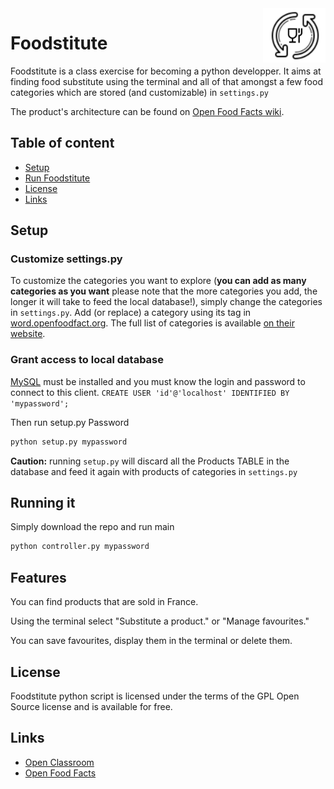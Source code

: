 <img src="img/logo.png" alt="Foodstitute" title="Foodstitute" align="right" width="100px" />

Foodstitute
=================

Foodstitute is a class exercise for becoming a python developper.
It aims at finding food substitute using the terminal and all of that
amongst a few food categories which are stored (and customizable) in `settings.py`

The product's architecture can be found on [Open Food Facts wiki](https://en.wiki.openfoodfacts.org/API/Read/Product).

## Table of content

- [Setup](#setup)
- [Run Foodstitute](#running-it)
- [License](#license)
- [Links](#links)

## Setup

### Customize settings.py

To customize the categories you want to explore (**you can add as many categories as you want** please note that the more categories you add, the longer it will take to feed the local database!), simply change the categories in `settings.py`. Add (or replace) a category using its tag in [word.openfoodfact.org](https://world.openfoodfacts.org/). The full list of categories is available [on their website](https://world.openfoodfacts.org/categories.xml).

### Grant access to local database

[MySQL](https://dev.mysql.com/doc/refman/8.0/en/installing.html) must be installed and you must know the login and password to connect to this client.
`CREATE USER 'id'@'localhost' IDENTIFIED BY 'mypassword';`

Then run setup.py Password
```bash
python setup.py mypassword
```

**Caution:** running `setup.py` will discard all the Products TABLE in the database and feed it again with products of categories in `settings.py` 

## Running it

Simply download the repo and run main
```bash
python controller.py mypassword
```

## Features

You can find products that are sold in France.

Using the terminal select "Substitute a product." or "Manage favourites."

You can save favourites, display them in the terminal or delete them.

## License

Foodstitute python script is licensed under the terms of the GPL Open Source
license and is available for free.

## Links

* [Open Classroom](https://openclassrooms.com)
* [Open Food Facts](https://world.openfoodfacts.org/)
